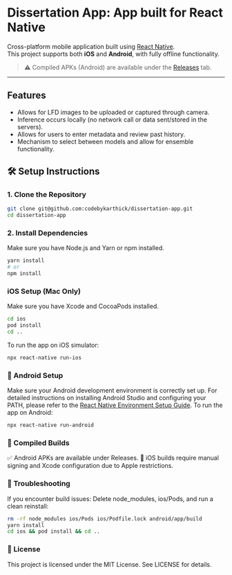 # Dissertation App: App built for React Native

Cross-platform mobile application built using [React Native](https://reactnative.dev/).  
This project supports both **iOS** and **Android**, with fully offline functionality.

> ⚠️ Compiled APKs (Android) are available under the [Releases](https://github.com/yourusername/your-repo/releases) tab.

---

## Features
* Allows for LFD images to be uploaded or captured through camera.
* Inference occurs locally (no network call or data sent/stored in the servers).
* Allows for users to enter metadata and review past history.
* Mechanism to select between models and allow for ensemble functionality.

## 🛠️ Setup Instructions

### 1. Clone the Repository

```bash
git clone git@github.com:codebykarthick/dissertation-app.git
cd dissertation-app
```

### 2. Install Dependencies
Make sure you have Node.js and Yarn or npm installed.

```bash
yarn install
# or
npm install
```

### iOS Setup (Mac Only)
Make sure you have Xcode and CocoaPods installed.

```bash
cd ios
pod install
cd ..
```

To run the app on iOS simulator:

```bash
npx react-native run-ios
```

### 🤖 Android Setup
Make sure your Android development environment is correctly set up. For detailed instructions on installing Android Studio and configuring your PATH, please refer to the [React Native Environment Setup Guide](https://reactnative.dev/docs/set-up-your-environment?platform=android).
To run the app on Android:

```bash
npx react-native run-android
```

### 🚀 Compiled Builds
✅ Android APKs are available under Releases.
🚧 iOS builds require manual signing and Xcode configuration due to Apple restrictions.

### 🧪 Troubleshooting
If you encounter build issues:
Delete node_modules, ios/Pods, and run a clean reinstall:

```bash
rm -rf node_modules ios/Pods ios/Podfile.lock android/app/build
yarn install
cd ios && pod install && cd ..
```

### 📄 License
This project is licensed under the MIT License. See LICENSE for details.
